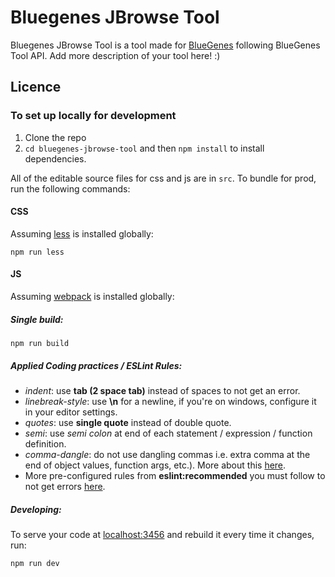 #  Bluegenes JBrowse Tool

Bluegenes JBrowse Tool is a tool made for [BlueGenes](http://bluegenes.apps.intermine.org) following BlueGenes Tool API.
Add more description of your tool here! :)

## Licence


### To set up locally for development

1. Clone the repo
2. `cd bluegenes-jbrowse-tool` and then `npm install` to install dependencies.

All of the editable source files for css and js are in `src`. To bundle for prod, run the following commands:

#### CSS

Assuming [less](http://lesscss.org/) is installed globally:

```
npm run less
```

#### JS

Assuming [webpack](https://webpack.js.org/) is installed globally:

##### Single build:
```
npm run build
```


##### Applied Coding practices / ESLint Rules:
- _indent_: use __tab (2 space tab)__ instead of spaces to not get an error.
- _linebreak-style_: use __\n__ for a newline, if you're on windows, configure it in your editor settings.
- _quotes_: use __single quote__ instead of double quote.
- _semi_: use _semi colon_ at end of each statement / expression / function definition.
- _comma-dangle_: do not use dangling commas i.e. extra comma at the end of object values, function args, etc.). More about this [here](https://eslint.org/docs/rules/comma-dangle).
- More pre-configured rules from __eslint:recommended__ you must follow to not get errors [here](https://eslint.org/docs/rules/).

##### Developing:
To serve your code at [localhost:3456](http://localhost:3456) and rebuild it every time it changes, run:


```bash
npm run dev
```

